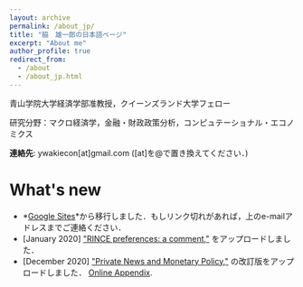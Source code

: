 ```yaml
---
layout: archive
permalink: /about_jp/
title: "脇　雄一郎の日本語ページ"
excerpt: "About me"
author_profile: true
redirect_from: 
  - /about
  - /about_jp.html
---
```


青山学院大学経済学部准教授，クイーンズランド大学フェロー

研究分野：マクロ経済学，金融・財政政策分析，コンピュテーショナル・エコノミクス

**連絡先**: ywakiecon[at]gmail.com    ([at]を@で置き換えてください．)

What's new
======
* *[Google Sites](https://sites.google.com/site/yuichirowaki/)*から移行しました．もしリンク切れがあれば，上のe-mailアドレスまでご連絡ください．
* [January 2020]  ["RINCE preferences: a comment,"](/files/Waki_RINCE_comment.pdf) をアップロードしました．
* [December 2020]  ["Private News and Monetary Policy,"](/files/Fujiwara_Waki_PNMP.pdf) の改訂版をアップロードしました． [Online Appendix](/files/Fujiwara_Waki_PNMP_Appendix.pdf). 






